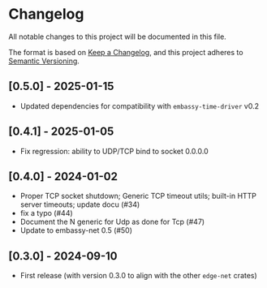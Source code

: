# Changelog

All notable changes to this project will be documented in this file.

The format is based on [Keep a Changelog](https://keepachangelog.com/en/1.0.0/),
and this project adheres to [Semantic Versioning](https://semver.org/spec/v2.0.0.html).

## [0.5.0] - 2025-01-15
* Updated dependencies for compatibility with `embassy-time-driver` v0.2

## [0.4.1] - 2025-01-05
* Fix regression: ability to UDP/TCP bind to socket 0.0.0.0

## [0.4.0] - 2024-01-02
* Proper TCP socket shutdown; Generic TCP timeout utils; built-in HTTP server timeouts; update docu (#34)
* fix a typo (#44)
* Document the N generic for Udp as done for Tcp (#47)
* Update to embassy-net 0.5 (#50)

## [0.3.0] - 2024-09-10
* First release (with version 0.3.0 to align with the other `edge-net` crates)
